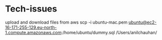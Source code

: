 # Tech-issues

upload and download files from aws
scp -i ubuntu-mac.pem ubuntu@ec2-16-171-255-129.eu-north-1.compute.amazonaws.com:/home/ubuntu/dummy.sql /Users/anilchauhan/
